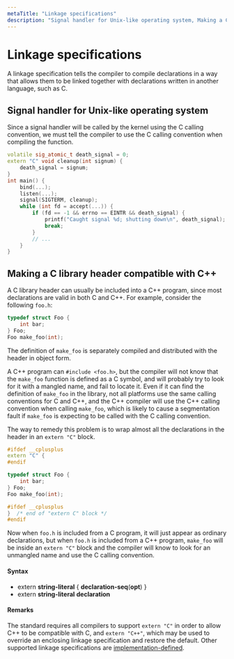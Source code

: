 ```yaml
---
metaTitle: "Linkage specifications"
description: "Signal handler for Unix-like operating system, Making a C library header compatible with C++"
---
```


# Linkage specifications


A linkage specification tells the compiler to compile declarations in a way that allows them to be linked together with declarations written in another language, such as C.



## Signal handler for Unix-like operating system


Since a signal handler will be called by the kernel using the C calling convention, we must tell the compiler to use the C calling convention when compiling the function.

```cpp
volatile sig_atomic_t death_signal = 0;
extern "C" void cleanup(int signum) {
    death_signal = signum;
}
int main() {
    bind(...);
    listen(...);
    signal(SIGTERM, cleanup);
    while (int fd = accept(...)) {
        if (fd == -1 && errno == EINTR && death_signal) {
            printf("Caught signal %d; shutting down\n", death_signal);
            break;
        }
        // ...
    }
}

```



## Making a C library header compatible with C++


A C library header can usually be included into a C++ program, since most declarations are valid in both C and C++. For example, consider the following `foo.h`:

```cpp
typedef struct Foo {
    int bar;
} Foo;
Foo make_foo(int);

```

The definition of `make_foo` is separately compiled and distributed with the header in object form.

A C++ program can `#include <foo.h>`, but the compiler will not know that the `make_foo` function is defined as a C symbol, and will probably try to look for it with a mangled name, and fail to locate it. Even if it can find the definition of `make_foo` in the library, not all platforms use the same calling conventions for C and C++, and the C++ compiler will use the C++ calling convention when calling `make_foo`, which is likely to cause a segmentation fault if `make_foo` is expecting to be called with the C calling convention.

The way to remedy this problem is to wrap almost all the declarations in the header in an `extern "C"` block.

```cpp
#ifdef __cplusplus
extern "C" {
#endif

typedef struct Foo {
    int bar;
} Foo;
Foo make_foo(int);

#ifdef __cplusplus
}  /* end of "extern C" block */
#endif

```

Now when `foo.h` is included from a C program, it will just appear as ordinary declarations, but when `foo.h` is included from a C++ program, `make_foo` will be inside an `extern "C"` block and the compiler will know to look for an unmangled name and use the C calling convention.



#### Syntax


- extern **string-literal** { **declaration-seq**(**opt**) }
- extern **string-literal** **declaration**



#### Remarks


The standard requires all compilers to support `extern "C"` in order to allow C++ to be compatible with C, and `extern "C++"`, which may be used to override an enclosing linkage specification and restore the default. Other supported linkage specifications are [implementation-defined](http://stackoverflow.com/documentation/c%2b%2b/1363/implementation-defined-behavior).

